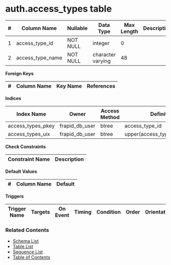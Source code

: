 # auth.access_types table



| # | Column Name | Nullable | Data Type | Max Length | Description |
| --- | --- | --- | --- | --- | --- |
| 1 | access_type_id | NOT NULL | integer | 0 |  |
| 2 | access_type_name | NOT NULL | character varying | 48 |  |



**Foreign Keys**

| # | Column Name | Key Name | References |
| --- | --- | --- | --- |



**Indices**

| Index Name | Owner | Access Method | Definition | Description |
| --- | --- | --- | --- | --- |
| access_types_pkey | frapid_db_user | btree | access_type_id |  |
| access_types_uix | frapid_db_user | btree | upper(access_type_name::text) |  |



**Check Constraints**

| Constraint Name | Description |
| --- | --- |



**Default Values**

| # | Column Name | Default |
| --- | --- | --- |


**Triggers**

| Trigger Name | Targets | On Event | Timing | Condition | Order | Orientation | Description |
| --- | --- | --- | --- | --- | --- | --- | --- |


### Related Contents
* [Schema List](../../schemas.md)
* [Table List](../../tables.md)
* [Sequence List](../../sequences.md)
* [Table of Contents](../../README.md)
